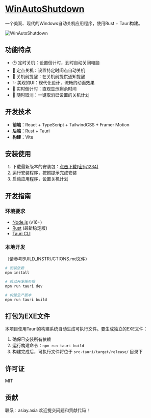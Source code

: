 # [WinAutoShutdown](https://github.com/CurtisYan/winautoshutdown)
一个美观、现代的Windows自动关机应用程序，使用Rust + Tauri构建。

![WinAutoShutdown](https://curtisyan.oss-cn-shenzhen.aliyuncs.com/img/no_important/202503090211108.png)

## 功能特点

- 🕒 定时关机：设置倒计时，到时自动关闭电脑
- 📅 定点关机：设置特定时间点自动关机
- 🔔 关机前提醒：在关机前提供通知提醒
- ✨ 美观的UI：现代化设计，流畅的动画效果
- 🔄 实时倒计时：直观显示剩余时间
- 🛑 随时取消：一键取消已设置的关机计划

## 开发技术

- **前端**：React + TypeScript + TailwindCSS + Framer Motion
- **后端**：Rust + Tauri
- **构建**：Vite

## 安装使用

1. 下载最新版本的安装包：[点击下载(密码1234)](https://curtisyan.lanzn.com/ioLsy2q0kw9a)
2. 运行安装程序，按照提示完成安装
3. 启动应用程序，设置关机计划

## 开发指南

### 环境要求

- [Node.js](https://nodejs.org/) (v16+)
- [Rust](https://www.rust-lang.org/tools/install) (最新稳定版)
- [Tauri CLI](https://tauri.app/v1/guides/getting-started/prerequisites)

### 本地开发
（请参考BUILD_INSTRUCTIONS.md文件）

```bash
# 安装依赖
npm install

# 启动开发服务器
npm run tauri dev

# 构建生产版本
npm run tauri build
```

## 打包为EXE文件

本项目使用Tauri的构建系统自动生成可执行文件。要生成独立的EXE文件：

1. 确保已安装所有依赖
2. 运行构建命令：`npm run tauri build`
3. 构建完成后，可执行文件将位于 `src-tauri/target/release/` 目录下

## 许可证

MIT

## 贡献
联系：asiay.asia
欢迎提交问题和贡献代码！ 
